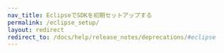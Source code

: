 ```yaml
---
nav_title: EclipseでSDKを初期セットアップする
permalink: /eclipse_setup/
layout: redirect
redirect_to: /docs/help/release_notes/deprecations/#eclipse
---
```

